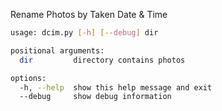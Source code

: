 Rename Photos by Taken Date &amp; Time
```bash
usage: dcim.py [-h] [--debug] dir

positional arguments:
  dir         directory contains photos

options:
  -h, --help  show this help message and exit
  --debug     show debug information
```
